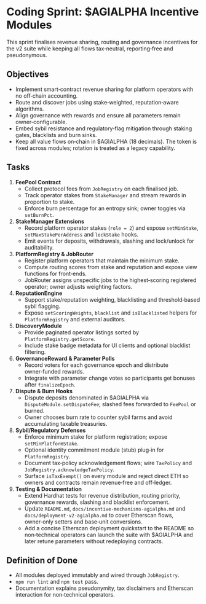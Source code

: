 # Coding Sprint: $AGIALPHA Incentive Modules

This sprint finalises revenue sharing, routing and governance incentives for the
v2 suite while keeping all flows tax‑neutral, reporting‑free and pseudonymous.

## Objectives
- Implement smart‑contract revenue sharing for platform operators with no
  off‑chain accounting.
- Route and discover jobs using stake‑weighted, reputation‑aware algorithms.
- Align governance with rewards and ensure all parameters remain owner‑configurable.
- Embed sybil resistance and regulatory‑flag mitigation through staking gates,
  blacklists and burn sinks.
- Keep all value flows on‑chain in $AGIALPHA (18 decimals). The token is fixed
  across modules; rotation is treated as a legacy capability.

## Tasks
1. **FeePool Contract**
   - Collect protocol fees from `JobRegistry` on each finalised job.
   - Track operator stakes from `StakeManager` and stream rewards in proportion
     to stake.
   - Enforce burn percentage for an entropy sink; owner toggles via `setBurnPct`.
2. **StakeManager Extensions**
   - Record platform operator stakes (`role = 2`) and expose `setMinStake`,
     `setMaxStakePerAddress` and `lockStake` hooks.
   - Emit events for deposits, withdrawals, slashing and lock/unlock for
     auditability.
3. **PlatformRegistry & JobRouter**
   - Register platform operators that maintain the minimum stake.
   - Compute routing scores from stake and reputation and expose view functions
     for front‑ends.
   - JobRouter assigns unspecific jobs to the highest‑scoring registered
     operator; owner adjusts weighting factors.
4. **ReputationEngine**
   - Support stake/reputation weighting, blacklisting and threshold‑based sybil
     flagging.
   - Expose `setScoringWeights`, `blacklist` and `isBlacklisted` helpers for
     `PlatformRegistry` and external auditors.
5. **DiscoveryModule**
   - Provide paginated operator listings sorted by
     `PlatformRegistry.getScore`.
   - Include stake badge metadata for UI clients and optional blacklist
     filtering.
6. **GovernanceReward & Parameter Polls**
   - Record voters for each governance epoch and distribute owner‑funded
     rewards.
   - Integrate with parameter change votes so participants get bonuses after
     `finalizeEpoch`.
7. **Dispute & Burn Hooks**
   - Dispute deposits denominated in $AGIALPHA via `DisputeModule.setDisputeFee`;
     slashed fees forwarded to `FeePool` or burned.
   - Owner chooses burn rate to counter sybil farms and avoid accumulating
     taxable treasuries.
8. **Sybil/Regulatory Defenses**
   - Enforce minimum stake for platform registration; expose `setMinPlatformStake`.
   - Optional identity commitment module (stub) plug‑in for `PlatformRegistry`.
   - Document tax‑policy acknowledgement flows; wire `TaxPolicy` and
     `JobRegistry.acknowledgeTaxPolicy`.
   - Surface `isTaxExempt()` on every module and reject direct ETH so owners and contracts remain revenue‑free and off‑ledger.
9. **Testing & Documentation**
   - Extend Hardhat tests for revenue distribution, routing priority,
     governance rewards, slashing and blacklist enforcement.
   - Update `README.md`, `docs/incentive-mechanisms-agialpha.md` and
    `docs/deployment-v2-agialpha.md` to cover Etherscan flows, owner‑only setters
     and base‑unit conversions.
   - Add a concise Etherscan deployment quickstart to the README so non‑technical
     operators can launch the suite with $AGIALPHA and later retune parameters
     without redeploying contracts.

## Definition of Done
- All modules deployed immutably and wired through `JobRegistry`.
- `npm run lint` and `npm test` pass.
- Documentation explains pseudonymity, tax disclaimers and Etherscan interaction
  for non‑technical operators.
